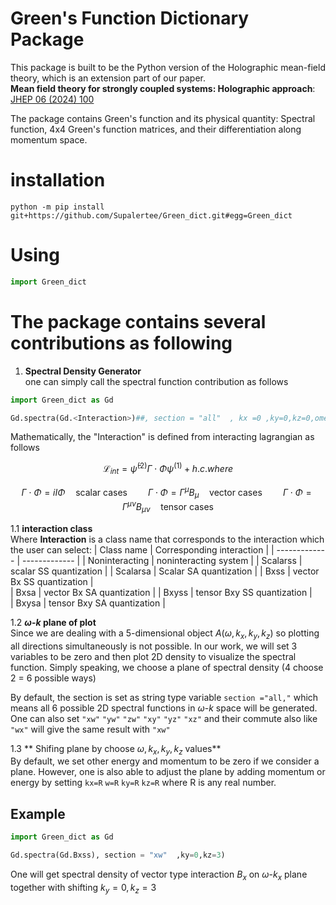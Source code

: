 ﻿# Green's Function Dictionary Package

This package is built to be the Python version of the Holographic mean-field theory, which is an extension part of our paper. <br />
**Mean field theory for strongly coupled systems: Holographic approach**: [ JHEP 06 (2024) 100](https://doi.org/10.1007/JHEP06%282024%29100)

The package contains Green's function and its physical quantity: Spectral function, 4x4 Green's function matrices, and their differentiation along momentum space.

# installation

```zh
python -m pip install git+https://github.com/Supalertee/Green_dict.git#egg=Green_dict
```

# Using
```python
import Green_dict
```

# The package contains several contributions as following
1. **Spectral Density Generator** <br />
  one can simply call the spectral function contribution as follows
```python
import Green_dict as Gd

Gd.spectra(Gd.<Interaction>)##, section = "all"  , kx =0 ,ky=0,kz=0,omega =0  by default##)

```
Mathematically, the "Interaction" is defined from interacting lagrangian as follows
```math
\mathcal{L}_{int} = \bar\psi^{(2)}\Gamma \cdot \Phi \psi^{(1)} + h.c. where
```
```math
\Gamma \cdot \Phi = i I \Phi \quad\text{scalar cases} \quad\quad
\Gamma \cdot \Phi = \Gamma^\mu B_\mu \quad\text{vector cases}\quad\quad
\Gamma \cdot \Phi = \Gamma^{\mu\nu} B_{\mu\nu} \quad\text{tensor cases}
```
1.1 **interaction class** <br/>
Where **Interaction** is a class name that corresponds to the interaction which the user can select: 
| Class name      | Corresponding interaction |
| -------------   | ------------- |
| Noninteracting  | noninteracting system |
| Scalarss        | scalar SS quantization  |
| Scalarsa        | Scalar SA quantization  |
| Bxss            | vector Bx SS quantization |  
| Bxsa            | vector Bx SA quantization  |
| Bxyss           | tensor Bxy SS quantization |  
| Bxysa           | tensor Bxy SA quantization |

1.2 **$` \omega \text{-} k`$ plane of plot** <br/>
Since we are dealing with a 5-dimensional object $` A(\omega,k_x,k_y,k_z)`$ so plotting all directions simultaneously is not possible. In our work, we will set 3 variables
to be zero and then plot 2D density to visualize the spectral function. Simply speaking, we choose a plane of spectral density (4 choose 2 = 6 possible ways)

By default, the section is set as string type variable `section ="all,"` which means all 6 possible 2D spectral functions in  $` \omega \text{-} k`$ space will be generated.
One can also set `"xw"` `"yw"` `"zw"` `"xy"` `"yz"` `"xz"` and their commute also like `"wx"` will give the same result with `"xw"`  <br/>

1.3 ** Shifing plane by choose $`\omega,k_x,k_y,k_z`$ values** <br/>
By default, we set other energy and momentum to be zero if we consider a plane. However, one is also able to adjust the plane by adding momentum or energy by setting `kx=R` `w=R` `ky=R` `kz=R`
where R is any real number. <br />

## Example
```python
import Green_dict as Gd

Gd.spectra(Gd.Bxss), section = "xw"  ,ky=0,kz=3)

```

One will get spectral density of vector type interaction $`B_x`$ on $`\omega \text{-} k_x`$ plane together with shifting $`k_y = 0 , k_z = 3`$
